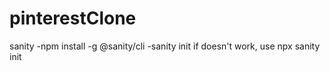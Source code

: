 # pinterestClone
sanity
-npm install -g @sanity/cli
-sanity init  if doesn't work, use npx sanity init